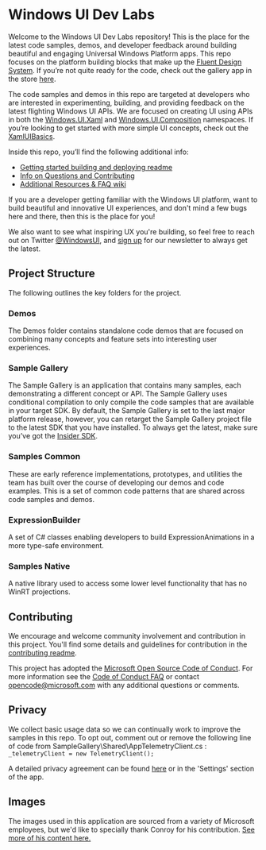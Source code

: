# Windows UI Dev Labs

Welcome to the Windows UI Dev Labs repository!  This is the place for the latest code samples, demos, and developer feedback around building beautiful and engaging Universal Windows Platform apps.  This repo focuses on the platform building blocks that make up the [Fluent Design System](https://fluent.microsoft.com/).  If you’re not quite ready for the code, check out the gallery app in the store [here](https://www.microsoft.com/store/productId/9N1H8CZHBPXB). 

The code samples and demos in this repo are targeted at developers who are interested in experimenting, building, and providing feedback on the latest flighting Windows UI APIs. We are focused on creating UI using APIs in both the [Windows.UI.Xaml](https://msdn.microsoft.com/en-us/library/windows/apps/windows.ui.xaml.aspx) and [Windows.UI.Composition](https://msdn.microsoft.com/en-us/library/windows/apps/windows.ui.composition.aspx) namespaces.  If you’re looking to get started with more simple UI concepts, check out the [XamlUIBasics](https://github.com/Microsoft/Windows-universal-samples/tree/dev/Samples/XamlUIBasics).  

Inside this repo, you’ll find the following additional info:

* [Getting started building and deploying readme](STARTUP.md)
* [Info on Questions and Contributing](CONTRIBUTING.md)
* [Additional Resources & FAQ wiki](https://github.com/Microsoft/WindowsUIDevLabs/wiki)

If you are a developer getting familiar with the Windows UI platform, want to build beautiful and innovative UI experiences, and don't mind a few bugs here and there, then this is the place for you!

We also want to see what inspiring UX you're building, so feel free to reach out on Twitter [@WindowsUI](https://twitter.com/windowsui), and [sign up](https://t.co/9vNiiBp2yJ) for our newsletter to always get the latest.

## Project Structure

The following outlines the key folders for the project.

### Demos

The Demos folder contains standalone code demos that are focused on combining many concepts and feature sets into interesting user experiences. 

### Sample Gallery

The Sample Gallery is an application that contains many samples, each demonstrating a different concept or API. The Sample Gallery uses conditional compilation to only compile the code samples that are available in your target SDK.  By default, the Sample Gallery is set to the last major platform release, however, you can retarget the Sample Gallery project file to the latest SDK that you have installed.  To always get the latest, make sure you’ve got the [Insider SDK](https://insider.windows.com/en-us/for-developers/).

### Samples Common

These are early reference implementations, prototypes, and utilities the team has built over the course of developing our demos and code examples. This is a set of common code patterns that are shared across code samples and demos.

### ExpressionBuilder

A set of C# classes enabling developers to build ExpressionAnimations in a more type-safe environment.

### Samples Native

A native library used to access some lower level functionality that has no WinRT projections.

## Contributing

We encourage and welcome community involvement and contribution in this project. You'll find some details and guidelines for contribution in the [contributing readme](CONTRIBUTING.md).

This project has adopted the [Microsoft Open Source Code of Conduct](https://opensource.microsoft.com/codeofconduct/). For more information see the [Code of Conduct FAQ](https://opensource.microsoft.com/codeofconduct/faq/) or contact [opencode@microsoft.com](mailto:opencode@microsoft.com) with any additional questions or comments.

## Privacy

We collect basic usage data so we can continually work to improve the samples in this repo. To opt out, comment out or remove the following line of code from SampleGallery\Shared\AppTelemetryClient.cs : 
`_telemetryClient = new TelemetryClient();`

A detailed privacy agreement can be found [here](https://go.microsoft.com/fwlink/?LinkId=521839) or in the 'Settings' section of the app.

## Images

 The images used in this application are sourced from a variety of Microsoft employees, but we'd like to specially thank Conroy for his contribution. [See more of his content here.](https://www.instagram.com/conroy.williamson/)
